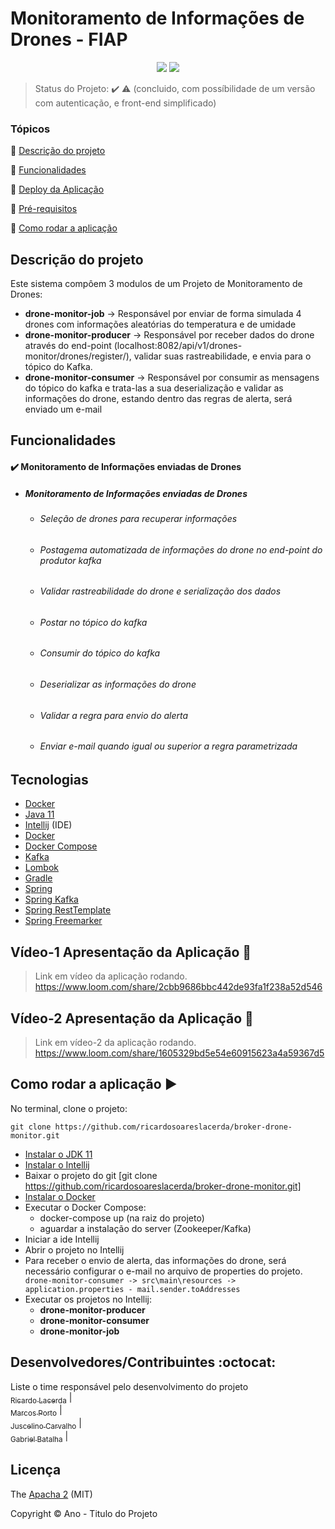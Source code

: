 <h1>Monitoramento de Informações de Drones - FIAP</h1> 

<p align="center">
  <img src="http://img.shields.io/static/v1?label=License&message=MIT&color=green&style=for-the-badge"/>
   <img src="http://img.shields.io/static/v1?label=STATUS&message=CONCLUIDO&color=GREEN&style=for-the-badge"/>
</p>

> Status do Projeto: :heavy_check_mark: :warning: (concluido, com possíbilidade de um versão com autenticação, e front-end simplificado)

### Tópicos

:small_blue_diamond: [Descrição do projeto](#descrição-do-projeto)

:small_blue_diamond: [Funcionalidades](#funcionalidades)

:small_blue_diamond: [Deploy da Aplicação](#deploy-da-aplicação-dash)

:small_blue_diamond: [Pré-requisitos](#pré-requisitos)

:small_blue_diamond: [Como rodar a aplicação](#como-rodar-a-aplicação-arrow_forward)

## Descrição do projeto

Este sistema compôem 3 modulos de um Projeto de Monitoramento de Drones:

- **drone-monitor-job** -> Responsável por enviar de forma simulada 4 drones com informações aleatórias do temperatura e de umidade
- **drone-monitor-producer** -> Responsável por receber dados do drone através do end-point (localhost:8082/api/v1/drones-monitor/drones/register/), validar suas rastreabilidade, e envia para o tópico do Kafka.
- **drone-monitor-consumer** -> Responsável por consumir as mensagens do tópico do kafka e trata-las a sua deserialização e validar as informações do drone, estando dentro das regras de alerta, será enviado um e-mail

## Funcionalidades

#### :heavy_check_mark: **Monitoramento de Informações enviadas de Drones**
- ##### Monitoramento de Informações enviadas de Drones

  - ###### Seleção de drones para recuperar informações
  - ###### Postagema automatizada de informações do drone no end-point do produtor kafka
  - ###### Validar rastreabilidade do drone e serialização dos dados
  - ###### Postar no tópico do kafka
  - ###### Consumir do tópico do kafka
  - ###### Deserializar as informações do drone
  - ###### Validar a regra para envio do alerta
  - ###### Enviar e-mail quando igual ou superior a regra parametrizada

## Tecnologias

- [Docker](https://www.docker.com/products/docker-desktop)
- [Java 11](https://www.oracle.com/technetwork/java/javase/downloads/jdk11-downloads-5066655.htm)
- [Intellij](https://www.jetbrains.com/idea/download/#download-section) (IDE)
- [Docker](https://www.docker.com/products/docker-desktop)
- [Docker Compose](https://docs.docker.com/compose/install/)
- [Kafka](https://kafka.apache.org/)
- [Lombok](https://projectlombok.org/)
- [Gradle](https://gradle.org/)
- [Spring](https://spring.io/)
- [Spring Kafka](https://spring.io/projects/spring-kafka)
- [Spring RestTemplate](https://docs.spring.io/spring-framework/docs/current/javadoc-api/org/springframework/web/client/RestTemplate.html)
- [Spring Freemarker](https://docs.spring.io/spring-framework/docs/3.0.0.M4/reference/html/ch16s04.html)



## Vídeo-1 Apresentação da Aplicação :dash:

> Link em vídeo da aplicação rodando. https://www.loom.com/share/2cbb9686bbc442de93fa1f238a52d546

## Vídeo-2 Apresentação da Aplicação :dash:

> Link em vídeo-2 da aplicação rodando.  https://www.loom.com/share/1605329bd5e54e60915623a4a59367d5

## Como rodar a aplicação :arrow_forward:

No terminal, clone o projeto:

```
git clone https://github.com/ricardosoareslacerda/broker-drone-monitor.git
```

- [Instalar o JDK 11](https://www.oracle.com/technetwork/java/javase/downloads/jdk11-downloads-5066655.html)
- [Instalar o Intellij](https://www.jetbrains.com/idea/download/#download-section)
- Baixar o projeto do git [git clone https://github.com/ricardosoareslacerda/broker-drone-monitor.git]
- [Instalar o Docker](https://www.docker.com/products/docker-desktop)
- Executar o Docker Compose:
  - docker-compose up (na raiz do projeto)
  - aguardar a instalação do server (Zookeeper/Kafka)
- Iniciar a ide Intellij
- Abrir o projeto no Intellij
- Para receber o envio de alerta, das informações do drone, será necessário configurar o e-mail no arquivo de properties do projeto. 
```  drone-monitor-consumer -> src\main\resources -> application.properties - mail.sender.toAddresses```
- Executar os projetos no Intellij:
  * **drone-monitor-producer**
  * **drone-monitor-consumer**
  * **drone-monitor-job**

## Desenvolvedores/Contribuintes :octocat:

Liste o time responsável pelo desenvolvimento do projeto
[<br><sub>Ricardo Lacerda</sub>](https://github.com/ricardosoareslacerda) | [<br><sub>Marcos Porto</sub>](https://github.com/maporto) |  [<br><sub>Juscelino Carvalho</sub>](https://github.com/JuscelinoCarvalho) |  [<br><sub>Gabriel Batalha</sub>]() |

## Licença

The [Apacha 2]() (MIT)

Copyright :copyright: Ano - Titulo do Projeto